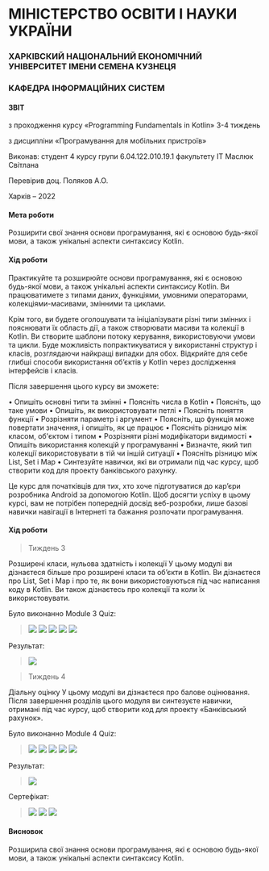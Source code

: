 # МІНІСТЕРСТВО ОСВІТИ І НАУКИ УКРАЇНИ

### ХАРКІВСКИЙ НАЦІОНАЛЬНИЙ ЕКОНОМІЧНИЙ УНІВЕРСИТЕТ ІМЕНИ СЕМЕНА КУЗНЕЦЯ

### КАФЕДРА ІНФОРМАЦІЙНИХ СИСТЕМ


#### ЗВІТ

з проходження курсу «Programming Fundamentals in Kotlin» 3-4 тиждень

з дисципліни «Програмування для мобільних пристроїв»

Виконав:
студент 4 курсу
групи  6.04.122.010.19.1
факультету ІТ
Маcлюк Світлана

Перевірив
доц. Поляков А.О.

Харків – 2022

#### Мета роботи
Розширити свої знання основи програмування, які є основою будь-якої мови, а також унікальні аспекти синтаксису Kotlin.

#### Хід роботи
Практикуйте та розширюйте основи програмування, які є основою будь-якої мови, а також унікальні аспекти синтаксису Kotlin. Ви працюватимете з типами даних, функціями, умовними операторами, колекціями-масивами, змінними та циклами.

Крім того, ви будете оголошувати та ініціалізувати різні типи змінних і пояснювати їх область дії, а також створювати масиви та колекції в Kotlin. Ви створите шаблони потоку керування, використовуючи умови та цикли. Буде можливість попрактикуватися у використанні структур і класів, розглядаючи найкращі випадки для обох. Відкрийте для себе глибші способи використання об’єктів у Kotlin через дослідження інтерфейсів і класів.

Після завершення цього курсу ви зможете:

• Опишіть основні типи та змінні
• Поясніть числа в Kotlin
• Поясніть, що таке умови
• Опишіть, як використовувати петлі
• Поясніть поняття функції
• Розрізняти параметр і аргумент
• Поясніть, що функція може повертати значення, і опишіть, як це працює
• Поясніть різницю між класом, об'єктом і типом
• Розрізняти різні модифікатори видимості
• Опишіть використання колекцій у програмуванні
• Визначте, який тип колекції використовувати в тій чи іншій ситуації
• Поясніть різницю між List, Set і Map
• Синтезуйте навички, які ви отримали під час курсу, щоб створити код для проекту банківського рахунку.

Це курс для початківців для тих, хто хоче підготуватися до кар’єри розробника Android за допомогою Kotlin. Щоб досягти успіху в цьому курсі, вам не потрібен попередній досвід веб-розробки, лише базові навички навігації в Інтернеті та бажання розпочати програмування.

#### Хід роботи

>Тиждень 3

Розширені класи, нульова здатність і колекції
У цьому модулі ви дізнаєтеся більше про розширені класи та об’єкти в Kotlin. Ви дізнаєтеся про List, Set і Map і про те, як вони використовуються під час написання коду в Kotlin. Ви також дізнаєтесь про колекції та коли їх використовувати.

Було виконанно Module 3 Quiz:
>![](img/module3quiz/Q3_1.png)
>![](img/module3quiz/Q3_2.png)
>![](img/module3quiz/Q3_3.png)
>![](img/module3quiz/Q3_4.png)
>![](img/module3quiz/Q3_5.png)

Результат:
>![](img/module3quiz/Q3.png)

> Тиждень 4

Діальну оцінку
У цьому модулі ви дізнаєтеся про балове оцінювання. Після завершення розділів цього модуля ви синтезуєте навички, отримані під час курсу, щоб створити код для проекту «Банківський рахунок».

Було виконанно Module 4 Quiz:
>![](img/module4quiz/Q4_1.png)
>![](img/module4quiz/Q4_2.png)
>![](img/module4quiz/Q4_3.png)
>![](img/module4quiz/Q4_4.png)
>![](img/module4quiz/Q4_5.png)

Результат:
>![](img/module4quiz/Q4.png)

Сертефікат:
>![](img/certificat/Certificat_1.png)
>![](img/certificat/Certificat_2.png)
>![](img/certificat/Certificat_3.png)

#### Висновок
Розширила свої знання основи програмування, які є основою будь-якої мови, а також унікальні аспекти синтаксису Kotlin.
